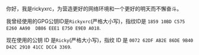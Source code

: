 你好，我是rickyxrc，为营造更好的网络环境和一个更好的明天而不懈奋斗。

我曾经使用的GPG公钥ID是`Rickyxrc`(严格大小写)，指纹ID是 `1859 10BD C575 E260 AA90  DB86 EEE1 E750 E9E0 A018`.

现在使用的公钥 ID 是`Ricky`(严格大小写)，指纹 ID 是 `0072 62DF AB2E 86DE 9B40  D42C 2910 41CC DCC4 3369`.
